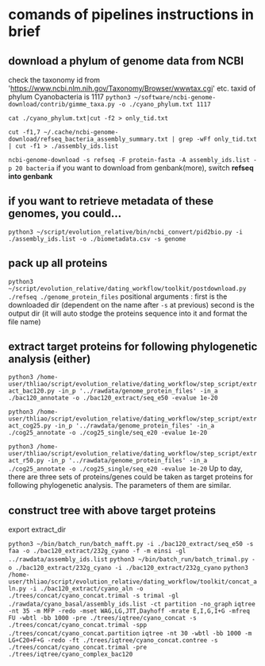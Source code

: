 # comands of pipelines instructions in brief

## download a phylum of genome data from NCBI
check the taxonomy id from 'https://www.ncbi.nlm.nih.gov/Taxonomy/Browser/wwwtax.cgi'
etc.  taxid of phylum Cyanobacteria is 1117
`python3 ~/software/ncbi-genome-download/contrib/gimme_taxa.py -o ./cyano_phylum.txt 1117`

`cat ./cyano_phylum.txt|cut -f2 > only_tid.txt`

`cut -f1,7 ~/.cache/ncbi-genome-download/refseq_bacteria_assembly_summary.txt | grep -wFf only_tid.txt | cut -f1 > ./assembly_ids.list`

`ncbi-genome-download -s refseq -F protein-fasta -A assembly_ids.list -p 20 bacteria`
if you want to download from genbank(more), switch **refseq into genbank** 
## if you want to retrieve metadata of these genomes, you could...
`python3 ~/script/evolution_relative/bin/ncbi_convert/pid2bio.py -i ./assembly_ids.list -o ./biometadata.csv -s genome`
## pack up all proteins
`python3 ~/script/evolution_relative/dating_workflow/toolkit/postdownload.py ./refseq ./genome_protein_files`
positional arguments : first is the downloaded dir (dependent on the name after `-s` at previous)
second is the output dir (it will auto stodge the proteins sequence into it and format the file name)

## extract target proteins for following phylogenetic analysis (either)
`python3 /home-user/thliao/script/evolution_relative/dating_workflow/step_script/extract_bac120.py -in_p '../rawdata/genome_protein_files' -in_a ./bac120_annotate -o ./bac120_extract/seq_e50 -evalue 1e-20`

`python3 /home-user/thliao/script/evolution_relative/dating_workflow/step_script/extract_cog25.py -in_p '../rawdata/genome_protein_files' -in_a ./cog25_annotate -o ./cog25_single/seq_e20 -evalue 1e-20`

`python3 /home-user/thliao/script/evolution_relative/dating_workflow/step_script/extract_r50.py -in_p '../rawdata/genome_protein_files' -in_a ./cog25_annotate -o ./cog25_single/seq_e20 -evalue 1e-20`
Up to day, there are three sets of proteins/genes could be taken as target proteins for following phylogenetic analysis.
The parameters of them are similar.

## construct tree with above target proteins
export extract_dir

`python3 ~/bin/batch_run/batch_mafft.py -i ./bac120_extract/seq_e50 -s faa -o ./bac120_extract/232g_cyano -f -m einsi -gl ../rawdata/assembly_ids.list`
`python3 ~/bin/batch_run/batch_trimal.py -o ./bac120_extract/232g_cyano -i ./bac120_extract/232g_cyano`
`python3 /home-user/thliao/script/evolution_relative/dating_workflow/toolkit/concat_aln.py -i ./bac120_extract/cyano_aln -o ./trees/concat/cyano_concat.trimal -s trimal -gl ./rawdata/cyano_basal/assembly_ids.list -ct partition -no_graph`
`iqtree -nt 35 -m MFP -redo -mset WAG,LG,JTT,Dayhoff -mrate E,I,G,I+G -mfreq FU -wbtl -bb 1000 -pre ./trees/iqtree/cyano_concat -s ./trees/concat/cyano_concat.trimal -spp ./trees/concat/cyano_concat.partition`
`iqtree -nt 30 -wbtl -bb 1000 -m LG+C20+F+G -redo -ft ./trees/iqtree/cyano_concat.contree -s ./trees/concat/cyano_concat.trimal -pre ./trees/iqtree/cyano_complex_bac120`

